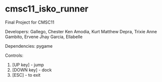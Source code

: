 # cmsc11_isko_runner
Final Project for CMSC11

Developers:
Gallego, Chester Ken
Amodia, Kurt Matthew
Depra, Trixie Anne
Gambito, Ervene Jhay
Garcia, Ellabelle

Dependencies:
pygame

Controls:
1. [UP key] - jump
2. [DOWN key] - dock
3. [ESC] - to exit
